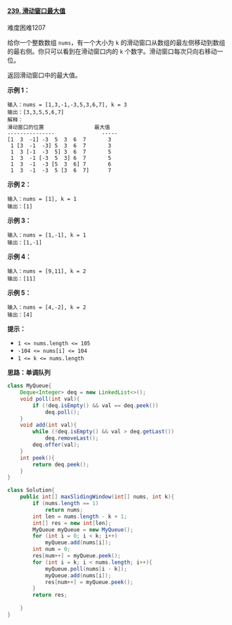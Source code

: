 #### [239. 滑动窗口最大值](https://leetcode-cn.com/problems/sliding-window-maximum/)

难度困难1207

给你一个整数数组 `nums`，有一个大小为 `k` 的滑动窗口从数组的最左侧移动到数组的最右侧。你只可以看到在滑动窗口内的 `k` 个数字。滑动窗口每次只向右移动一位。

返回滑动窗口中的最大值。

 

**示例 1：**

```
输入：nums = [1,3,-1,-3,5,3,6,7], k = 3
输出：[3,3,5,5,6,7]
解释：
滑动窗口的位置                最大值
---------------               -----
[1  3  -1] -3  5  3  6  7       3
 1 [3  -1  -3] 5  3  6  7       3
 1  3 [-1  -3  5] 3  6  7       5
 1  3  -1 [-3  5  3] 6  7       5
 1  3  -1  -3 [5  3  6] 7       6
 1  3  -1  -3  5 [3  6  7]      7
```

**示例 2：**

```
输入：nums = [1], k = 1
输出：[1]
```

**示例 3：**

```
输入：nums = [1,-1], k = 1
输出：[1,-1]
```

**示例 4：**

```
输入：nums = [9,11], k = 2
输出：[11]
```

**示例 5：**

```
输入：nums = [4,-2], k = 2
输出：[4]
```

 

**提示：**

- `1 <= nums.length <= 105`
- `-104 <= nums[i] <= 104`
- `1 <= k <= nums.length`



**思路：单调队列**

```java
class MyQueue{
    Deque<Integer> deq = new LinkedList<>();
    void poll(int val){
        if (!deq.isEmpty() && val == deq.peek())
            deq.poll();
    }
    void add(int val){
        while (!deq.isEmpty() && val > deq.getLast())
            deq.removeLast();
        deq.offer(val);
    }
    int peek(){
        return deq.peek();
    }
}

class Solution{
    public int[] maxSlidingWindow(int[] nums, int k){
        if (nums.length == 1)
            return nums;
        int len = nums.length - k + 1;
        int[] res = new int[len];
        MyQueue myQueue = new MyQueue();
        for (int i = 0; i < k; i++)
            myQueue.add(nums[i]);
        int num = 0;
        res[num++] = myQueue.peek();
        for (int i = k; i < nums.length; i++){
            myQueue.poll(nums[i - k]);
            myQueue.add(nums[i]);
            res[num++] = myQueue.peek();
        }
        return res;
        
    }
}
```

